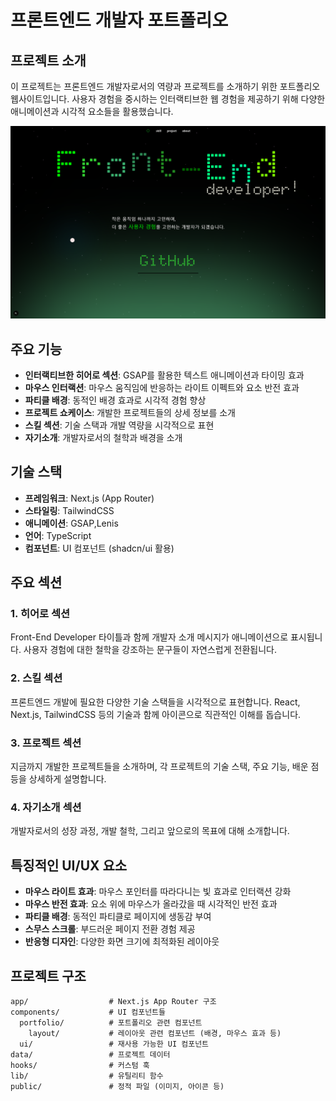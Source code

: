 # 프론트엔드 개발자 포트폴리오

## 프로젝트 소개

이 프로젝트는 프론트엔드 개발자로서의 역량과 프로젝트를 소개하기 위한 포트폴리오 웹사이트입니다. 사용자 경험을 중시하는 인터랙티브한 웹 경험을 제공하기 위해 다양한 애니메이션과 시각적 요소들을 활용했습니다.

![포트폴리오 미리보기](./public/img/portfolio.png)

## 주요 기능

- **인터랙티브한 히어로 섹션**: GSAP를 활용한 텍스트 애니메이션과 타이밍 효과
- **마우스 인터랙션**: 마우스 움직임에 반응하는 라이트 이펙트와 요소 반전 효과
- **파티클 배경**: 동적인 배경 효과로 시각적 경험 향상
- **프로젝트 쇼케이스**: 개발한 프로젝트들의 상세 정보를 소개
- **스킬 섹션**: 기술 스택과 개발 역량을 시각적으로 표현
- **자기소개**: 개발자로서의 철학과 배경을 소개

## 기술 스택

- **프레임워크**: Next.js (App Router)
- **스타일링**: TailwindCSS
- **애니메이션**: GSAP,Lenis
- **언어**: TypeScript
- **컴포넌트**: UI 컴포넌트 (shadcn/ui 활용)

## 주요 섹션

### 1. 히어로 섹션

Front-End Developer 타이틀과 함께 개발자 소개 메시지가 애니메이션으로 표시됩니다. 사용자 경험에 대한 철학을 강조하는 문구들이 자연스럽게 전환됩니다.

### 2. 스킬 섹션

프론트엔드 개발에 필요한 다양한 기술 스택들을 시각적으로 표현합니다. React, Next.js, TailwindCSS 등의 기술과 함께 아이콘으로 직관적인 이해를 돕습니다.

### 3. 프로젝트 섹션

지금까지 개발한 프로젝트들을 소개하며, 각 프로젝트의 기술 스택, 주요 기능, 배운 점 등을 상세하게 설명합니다.

### 4. 자기소개 섹션

개발자로서의 성장 과정, 개발 철학, 그리고 앞으로의 목표에 대해 소개합니다.

## 특징적인 UI/UX 요소

- **마우스 라이트 효과**: 마우스 포인터를 따라다니는 빛 효과로 인터랙션 강화
- **마우스 반전 효과**: 요소 위에 마우스가 올라갔을 때 시각적인 반전 효과
- **파티클 배경**: 동적인 파티클로 페이지에 생동감 부여
- **스무스 스크롤**: 부드러운 페이지 전환 경험 제공
- **반응형 디자인**: 다양한 화면 크기에 최적화된 레이아웃

## 프로젝트 구조

```
app/                  # Next.js App Router 구조
components/           # UI 컴포넌트들
  portfolio/          # 포트폴리오 관련 컴포넌트
    layout/           # 레이아웃 관련 컴포넌트 (배경, 마우스 효과 등)
  ui/                 # 재사용 가능한 UI 컴포넌트
data/                 # 프로젝트 데이터
hooks/                # 커스텀 훅
lib/                  # 유틸리티 함수
public/               # 정적 파일 (이미지, 아이콘 등)
```
